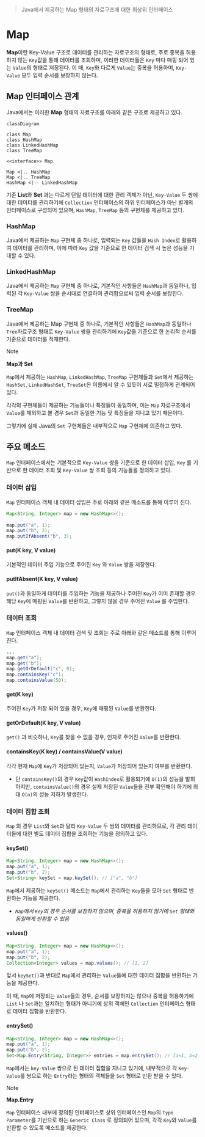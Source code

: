 > Java에서 제공하는 Map 형태의 자료구조에 대한 최상위 인터페이스

# Map
**Map**이란 Key-Value 구조로 데이터를 관리하는 자료구조의 형태로, 주로 중복을 허용하지 않는 `Key`값을 통해 데이터를 조회하며, 이러한 데이터들은 `Key` 마다 매핑 되어 있는 `Value`의 형태로 저장된다.
이 때, `Key`와 다르게 `Value`는 중복을 허용하며, `Key-Value` 모두 입력 순서를 보장하지 않는다.

## Map 인터페이스 관계
Java에서는 이러한 **Map** 형태의 자료구조를 아래와 같은 구조로 제공하고 있다.
```mermaid
classDiagram

class Map
class HashMap
class LinkedHashMap
class TreeMap

<<interface>> Map

Map <|.. HashMap
Map <|.. TreeMap
HashMap <|-- LinkedHashMap
```

기존 **List**와 **Set** 과는 다르게 단일 데이터에 대한 관리 객체가 아닌, `Key-Value` 두 쌍에 대한 데이터를 관리하기에 `Collection` 인터페이스의 하위 인터페이스가 아닌 별개의 인터페이스로 구성되어 있으며, `HashMap`, `TreeMap` 등의 구현체를 제공하고 있다.
### HashMap
Java에서 제공하는 `Map` 구현체 중 하나로, 입력되는 `Key` 값들을 `Hash Index`로 활용하여 데이터를 관리하며, 이에 따라 `Key` 값을 기준으로 한 데이터 검색 시 높은 성능을 기대할 수 있다.
### LinkedHashMap
Java에서 제공하는 `Map` 구현체 중 하나로, 기본적인 사항들은 `HashMap`과 동일하나, 입력된 각 `Key-Value` 쌍을 순서대로 연결하여 관리함으로써 입력 순서를 보장한다.

### TreeMap
Java에서 제공하는 Map 구현체 중 하나로, 기본적인 사항들은 `HashMap`과 동일하나 `Tree`자료구조 형태로 `Key-Value` 쌍을 관리하기에 `Key`값을 기준으로 한 논리적 순서를 기준으로 데이터를 적재한다.

> [!NOTE]
> **Map과 Set**
> 
> `Map`에서 제공하는 `HashMap`, `LinkedHashMap`, `TreeMap` 구현체들과 `Set`에서 제공하는 `HashSet`, `LinkedHashSet`, `TreeSet`은 이름에서 알 수 있듯이 서로 밀접하게 관계되어 있다.
> 
> 각각의 구현체들이 제공하는 기능들이나 특징들이 동일하며, 이는 `Map` 자료구조에서 `Value`를 제외하고 볼 경우 `Set`과 동일한 기능 및 특징들을 지니고 있기 때문이다.
> 
> 그렇기에 실제 Java의 `Set` 구현체들은 내부적으로 `Map` 구현체에 의존하고 있다.

## 주요 메소드
`Map` 인터페이스에서는 기본적으로 `Key-Value` 쌍을 기준으로 한 데이터 삽입, `Key` 를 기반으로 한 데이터 조회 및 `Key-Value` 쌍 조회 등의 기능들을 정의하고 있다.
### 데이터 삽입
`Map` 인터페이스 객체 내 데이터 삽입은 주로 아래와 같은 메소드를 통해 이루어 진다.
```java
Map<String, Integer> map = new HashMap<>();  
  
map.put("a", 1);  
map.put("b", 2);  
map.putIfAbsent("b", 3);
```
#### put(K key, V value)
기본적인 데이터 주입 기능으로 주어진 `Key` 와 `Value` 쌍을 저장한다.

#### putIfAbsent(K key, V value)
`put()`과 동일하게 데이터를 주입하는 기능을 제공하나 주어진 `Key`가 이미 존재할 경우 해당 `Key`에 매핑된 `Value`를 반환하고, 그렇지 않을 경우 주어진 `Value` 를 주입한다.
### 데이터 조회
`Map` 인터페이스 객체 내 데이터 검색 및 조회는 주로 아래와 같은 메소드를 통해 이루어 진다.
```java
...  
map.get("a");  
map.get("b");  
map.getOrDefault("c", 0);  
map.containsKey("c");  
map.containsValue(50);
```
#### get(K key)
주어진 `Key`가 저장 되어 있을 경우, `Key`에 매핑된 `Value`를 반환한다.
#### getOrDefault(K key, V value)
`get()` 과 비슷하나, `Key`를 찾을 수 없을 경우, 인자로 주어진 `Value`를 반환한다.
#### containsKey(K key) / containsValue(V value)
각각 현재 `Map`에 `Key`가 저장되어 있는지, `Value`가 저장되어 있는지 여부를 반환한다.
- 단 `containsKey()`의 경우 `Key`값이 `HashIndex`로 활용되기에 `O(1)`의 성능을 발휘하지만, `containsValue()`의 경우 실제 저장된 `Value`들을 전부 확인해야 하기에 최대 `O(n)`의 성능 저하가 발생한다.

### 데이터 집합 조회
`Map` 의 경우 `List`와 `Set`과 달리 `Key-Value` 두 쌍의 데이터를 관리하므로, 각 관리 데이터들에 대한 별도 데이터 집합을 조회하는 기능을 정의하고 있다.
#### keySet()
```java
Map<String, Integer> map = new HashMap<>();
map.put("a", 1);  
map.put("b", 2);
Set<String> keySet = map.keySet(); // ["a", "b"]
```
`Map`에서 제공하는 `keySet()` 메소드는 `Map`에서 관리하는 `Key`들을 모아 `Set` 형태로 반환하는 기능을 제공한다.
- *`Map`에서 `Key`의 경우 순서를 보장하지 않으며, 중복을 허용하지 않기에 `Set` 형태와 동일하게 반환할 수 있음*

#### values()
```java
Map<String, Integer> map = new HashMap<>();
map.put("a", 1);  
map.put("b", 2);
Collection<Integer> values = map.values(); // [1, 2]
```
앞서 `keySet()`과 반대로 `Map`에서 관리하는 `Value`들에 대한 데이터 집합을 반환하는 기능을 제공한다.

이 때, `Map`에 저장되는 `Value`들의 경우, 순서를 보장하지는 않으나 중복을 허용하기에 `List` 나 `Set`과는 일치하는 형태가 아니기에 상위 객체인 `Collection` 인터페이스 형태로 데이터 집합을 반환한다.

#### entrySet()
```java
Map<String, Integer> map = new HashMap<>();
map.put("a", 1);  
map.put("b", 2);
Set<Map.Entry<String, Integer>> entries = map.entrySet(); // [a=1, b=2]
```
`Map`에서는 `key-Value` 쌍으로 된 데이터 집합을 지니고 있기에, 내부적으로 각 `Key-Value`를 쌍으로 하는 `Entry`라는 형태의 객체들을 `Set` 형태로 반환 받을 수 있다.

> [!NOTE]
> **Map.Entry**
> 
> `Map` 인터페이스 내부에 정의된 인터페이스로 상위 인터페이스인 `Map`의 `Type Parameter`를 기반으로 하는 `Generic Class` 로 정의되어 있으며, 각각 `Key`와 `Value`를 반환할 수 있도록 메소드를 제공한다.

